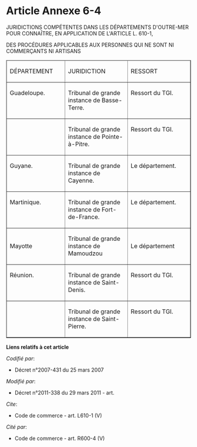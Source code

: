 # Article Annexe 6-4

JURIDICTIONS COMPÉTENTES DANS LES DÉPARTEMENTS D'OUTRE-MER POUR CONNAÎTRE, EN APPLICATION DE L'ARTICLE L. 610-1, 

DES PROCÉDURES APPLICABLES AUX PERSONNES QUI NE SONT NI COMMERÇANTS NI ARTISANS 

<table cellspacing="1" align="center" border="1" cellpadding="0" width="740">
  <thead>
    <tr>
      <td width="143">

DÉPARTEMENT 

</td>
      <td width="156">

JURIDICTION 

</td>
      <td width="156">

RESSORT 

</td>
    </tr>
  </thead>
  <tbody>
    <tr>
      <td valign="top">

Guadeloupe. 

</td>
      <td valign="top">

Tribunal de grande instance de Basse-Terre. 

</td>
      <td valign="top">

Ressort du TGI. 

</td>
    </tr>
    <tr>
      <td valign="top">
      </td><td valign="top">

Tribunal de grande instance de Pointe-à-Pitre. 

</td>
      <td valign="top">

Ressort du TGI. 

</td>
    </tr>
    <tr>
      <td valign="top">

Guyane. 

</td>
      <td valign="top">

Tribunal de grande instance de Cayenne. 

</td>
      <td valign="top">

Le département. 

</td>
    </tr>
    <tr>
      <td valign="top">

Martinique. 

</td>
      <td valign="top">

Tribunal de grande instance de Fort-de-France. 

</td>
      <td valign="top">

Le département. 

</td>
    </tr>
    <tr>
      <td>

Mayotte 

</td>
      <td>

Tribunal de grande instance de Mamoudzou 

</td>
      <td>

Le département 

</td>
    </tr>
    <tr>
      <td valign="top">

Réunion. 

</td>
      <td valign="top">

Tribunal de grande instance de Saint-Denis. 

</td>
      <td valign="top">

Ressort du TGI. 

</td>
    </tr>
    <tr>
      <td valign="top">
      </td><td valign="top">

Tribunal de grande instance de Saint-Pierre. 

</td>
      <td valign="top">

Ressort du TGI.

</td>
    </tr>
  </tbody>
</table>

**Liens relatifs à cet article**

_Codifié par_:

  - Décret n°2007-431 du 25 mars 2007

_Modifié par_:

  - Décret n°2011-338 du 29 mars 2011 - art.

_Cite_:

  - Code de commerce - art. L610-1 (V)

_Cité par_:

  - Code de commerce - art. R600-4 (V)
